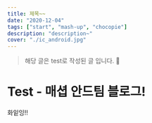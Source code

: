 ```yaml
---
title: 제목~~
date: "2020-12-04"
tags: ["start", "mash-up", "chocopie"]
description: "description~"
cover: "./ic_android.jpg"
---
```


> 해당 글은 test로 작성된 글 입니다. 🙏

# Test - 매셥 안드팀 블로그!

화잍잉!!

